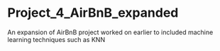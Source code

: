 # Project_4_AirBnB_expanded
An expansion of AirBnB project worked on earlier to included machine learning techniques such as KNN
